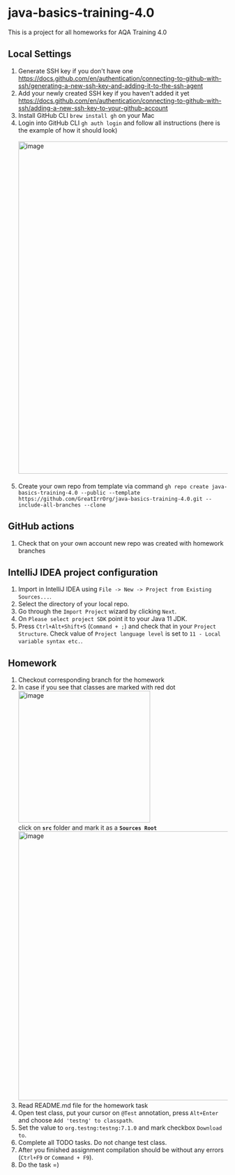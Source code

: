 # java-basics-training-4.0

This is a project for all homeworks for AQA Training 4.0

## Local Settings

1. Generate SSH key if you don't have one https://docs.github.com/en/authentication/connecting-to-github-with-ssh/generating-a-new-ssh-key-and-adding-it-to-the-ssh-agent 
2. Add your newly created SSH key if you haven't added it yet https://docs.github.com/en/authentication/connecting-to-github-with-ssh/adding-a-new-ssh-key-to-your-github-account
3. Install GitHub CLI ```brew install gh``` on your Mac
4. Login into GitHub CLI ```gh auth login``` and follow all instructions (here is the example of how it should look) <br/><br/>
<img width="762" alt="image" src="https://github.com/user-attachments/assets/ace9f093-e4e0-4292-afcd-6f5ddd108ef4"> <br/><br/>
5. Create your own repo from template via command ```gh repo create java-basics-training-4.0 --public --template https://github.com/GreatIrrOrg/java-basics-training-4.0.git --include-all-branches --clone```

## GitHub actions

1. Check that on your own account new repo was created with homework branches

## IntelliJ IDEA project configuration
1. Import in IntelliJ IDEA using `File -> New -> Project from Existing Sources...`.
2. Select the directory of your local repo. 
3. Go through the `Import Project` wizard by clicking `Next`.
4. On `Please select project SDK` point it to your Java 11 JDK.
5. Press `Ctrl+Alt+Shift+S` (`Command + ;`) and check that in your `Project Structure`.
   Check value of `Project language level` is set to `11 - Local variable syntax etc.`.

## Homework 

1. Checkout corresponding branch for the homework
2. In case if you see that classes are marked with red dot <br/> <img width="302" alt="image" src="https://github.com/user-attachments/assets/336e14f1-9bc2-44fb-9790-5153fe9f1558"> <br/>
   click on **`src`** folder and mark it as a **`Sources Root`** <br/>
    <img width="617" alt="image" src="https://github.com/user-attachments/assets/66a2dae2-f99f-4cbf-9139-44aacacfb634">
4. Read README.md file for the homework task
5. Open test class, put your cursor on `@Test` annotation, press `Alt+Enter`
   and choose `Add 'testng' to classpath`.
6. Set the value to `org.testng:testng:7.1.0` and mark checkbox `Download to`.
7. Complete all TODO tasks. Do not change test class.
8. After you finished assignment compilation should be without any errors (`Ctrl+F9` or `Command + F9`).
4. Do the task =) 
